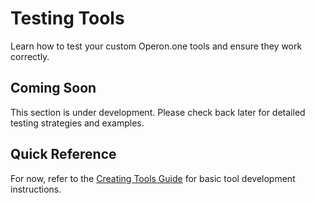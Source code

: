 # Testing Tools

Learn how to test your custom Operon.one tools and ensure they work correctly.

## Coming Soon

This section is under development. Please check back later for detailed testing strategies and examples.

## Quick Reference

For now, refer to the [Creating Tools Guide](creating-tools.md) for basic tool development instructions.
